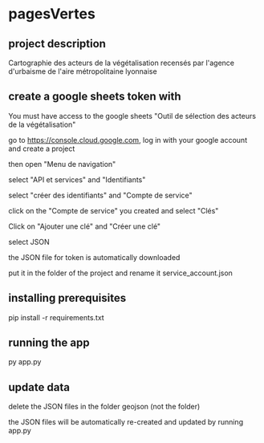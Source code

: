 # pagesVertes

## project description
Cartographie des acteurs de la végétalisation recensés par l'agence d'urbaisme de l'aire métropolitaine lyonnaise

## create a google sheets token with
You must have access to the google sheets "Outil de sélection des acteurs de la végétalisation"

go to https://console.cloud.google.com, log in with your google account and create a project

then open "Menu de navigation"

select "API et services" and "Identifiants"

select "créer des identifiants" and "Compte de service"

click on the "Compte de service" you created and select "Clés"

Click on "Ajouter une clé" and "Créer une clé"

select JSON

the JSON file for token is automatically downloaded

put it in the folder of the project and rename it service_account.json

## installing prerequisites
pip install -r requirements.txt

## running the app
py app.py

## update data
delete the JSON files in the folder geojson (not the folder)

the JSON files will be automatically re-created and updated by running app.py
